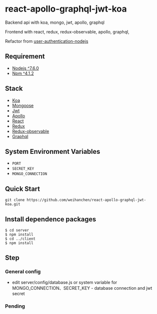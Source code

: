 # react-apollo-graphql-jwt-koa
Backend api with koa, mongo, jwt, apollo, graphql

Frontend with react, redux, redux-observable, apollo, graphql,

Refactor from [user-authentication-nodejs](https://github.com/weihanchen/user-authentication-nodejs)
## Requirement
- [Nodejs ^7.6.0](https://nodejs.org/en/)
- [Npm ^4.1.2](https://www.npmjs.com/package/npm)

## Stack
- [Koa](https://github.com/koajs/koa)
- [Mongoose](http://mongoosejs.com/)
- [Jwt](https://jwt.io/)
- [Apollo](http://dev.apollodata.com/react/)
- [React](https://facebook.github.io/react/)
- [Redux](https://github.com/reactjs/react-redux)
- [Redux-observable](https://github.com/redux-observable/redux-observable)
- [Graphql](http://graphql.org/learn/)

## System Environment Variables
- `PORT`
- `SECRET_KEY`
- `MONGO_CONNECTION`

## Quick Start
```
git clone https://github.com/weihanchen/react-apollo-graphql-jwt-koa.git
```
## Install dependence packages
```
$ cd server 
$ npm install
$ cd ../client
$ npm install
```

## Step
### General config
- edit server/config/database.js or system variable for MONGO_CONNECTION、SECRET_KEY - database connection and jwt secret

### Pending
